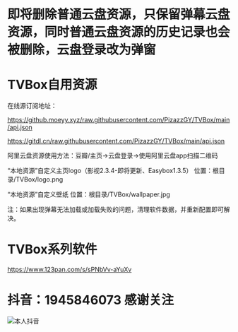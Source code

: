 # 即将删除普通云盘资源，只保留弹幕云盘资源，同时普通云盘资源的历史记录也会被删除，云盘登录改为弹窗

# TVBox自用资源

在线源订阅地址：

https://github.moeyy.xyz/raw.githubusercontent.com/PizazzGY/TVBox/main/api.json

https://gitdl.cn/raw.githubusercontent.com/PizazzGY/TVBox/main/api.json

阿里云盘资源使用方法：豆瓣/主页→云盘登录→使用阿里云盘app扫描二维码

“本地资源”自定义主页logo（影视2.3.4-即将更新、Easybox1.3.5）
位置：根目录/TVBox/logo.png

“本地资源”自定义壁纸
位置：根目录/TVBox/wallpaper.jpg

注：如果出现弹幕无法加载或加载失败的问题，清理软件数据，并重新配置即可解决。

# TVBox系列软件

https://www.123pan.com/s/sPNbVv-aYuXv

# 抖音：1945846073   感谢关注

![本人抖音](https://github.com/PizazzGY/TVBox/assets/78096245/b27d5227-2ad5-48e5-8007-a2918c4078b4)
